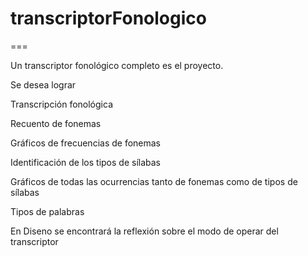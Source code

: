 # transcriptorFonologico
  ===
  
Un transcriptor fonológico completo es el proyecto.

Se desea lograr

  Transcripción fonológica
  
  Recuento de fonemas
  
  Gráficos de frecuencias de fonemas
  
  
  Identificación de los tipos de sílabas
  
  Gráficos de todas las ocurrencias tanto de fonemas como de tipos de sílabas
  
  Tipos de palabras

  En Diseno se encontrará la reflexión sobre el modo de operar del transcriptor
  
